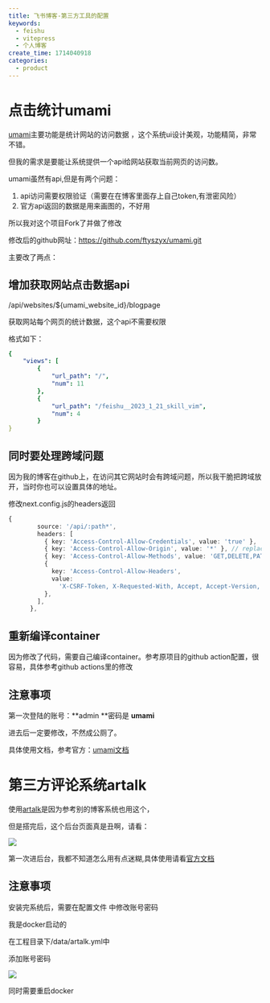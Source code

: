 ```yaml
---
title: 飞书博客-第三方工具的配置
keywords:
  - feishu
  - vitepress
  - 个人博客
create_time: 1714040918
categories:
  - product
---
```



# 点击统计umami

[umami](https://github.com/ftyszyx/umami)主要功能是统计网站的访问数据 ，这个系统ui设计美观，功能精简，非常不错。

但我的需求是要能让系统提供一个api给网站获取当前网页的访问数。

umami虽然有api,但是有两个问题：

1. api访问需要权限验证（需要在在博客里面存上自己token,有泄密风险）
2. 官方api返回的数据是用来画图的，不好用

所以我对这个项目Fork了并做了修改

修改后的github网址：https://github.com/ftyszyx/umami.git

主要改了两点：

## 增加获取网站点击数据api

/api/websites/${umami_website_id}/blogpage

获取网站每个网页的统计数据，这个api不需要权限

格式如下：

```yaml
{
    "views": [
        {
            "url_path": "/",
            "num": 11
        },
        {
            "url_path": "/feishu__2023_1_21_skill_vim",
            "num": 4
        }
}
```

## 同时要处理跨域问题

因为我的博客在github上，在访问其它网站时会有跨域问题，所以我干脆把跨域放开，当时你也可以设置具体的地址。

修改next.config.js的headers返回

```ts
{
        source: '/api/:path*',
        headers: [
          { key: 'Access-Control-Allow-Credentials', value: 'true' },
          { key: 'Access-Control-Allow-Origin', value: '*' }, // replace this your actual origin
          { key: 'Access-Control-Allow-Methods', value: 'GET,DELETE,PATCH,POST,PUT' },
          {
            key: 'Access-Control-Allow-Headers',
            value:
              'X-CSRF-Token, X-Requested-With, Accept, Accept-Version, Content-Length, Content-MD5, Content-Type, Date, X-Api-Version',
          },
        ],
      },
```

## 重新编译container

因为修改了代码，需要自己编译container。参考原项目的github action配置，很容易，具体参考github actions里的修改 

## 注意事项

第一次登陆的账号：**admin  **密码是  **umami**

进去后一定要修改，不然成公厕了。

具体使用文档，参考官方：[umami文档](https://umami.is/docs)

# 第三方评论系统artalk

使用[artalk](https://artalk.js.org/)是因为参考别的博客系统也用这个，

但是搭完后，这个后台页面真是丑啊，请看：

<img src="/assets/SOAmbW19Bouo78xyfENc6CKjnvc.png" src-width="1202" class="m-auto" src-height="532" align="center"/>

第一次进后台，我都不知道怎么用有点迷糊,具体使用请看[官方文档](https://artalk.js.org/guide/intro.html)

## 注意事项

安装完系统后，需要在配置文件 中修改账号密码

我是docker启动的

在工程目录下/data/artalk.yml中

添加账号密码

<img src="/assets/TKTObVrHMo6FFJx9Q9kc52NRnSf.png" src-width="471" class="m-auto" src-height="134" align="center"/>

同时需要重启docker

